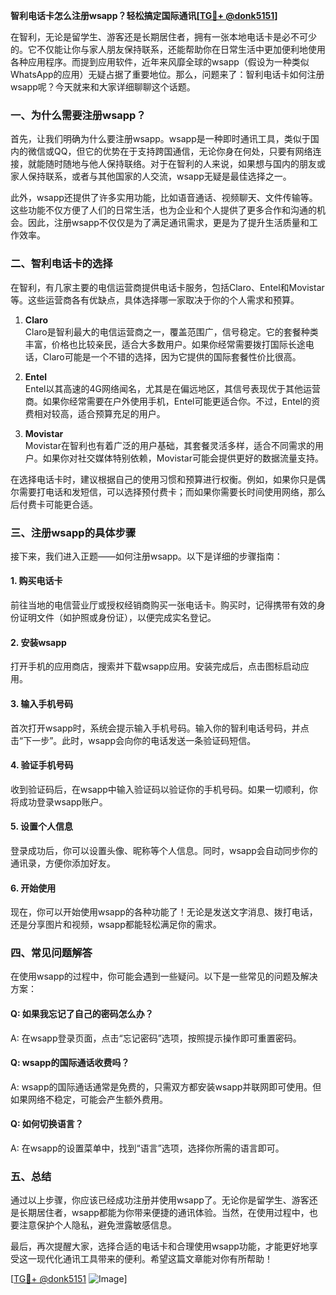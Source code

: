 **智利电话卡怎么注册wsapp？轻松搞定国际通讯[[TG💪+ @donk5151](https://t.me/s/donk5151)]**

在智利，无论是留学生、游客还是长期居住者，拥有一张本地电话卡是必不可少的。它不仅能让你与家人朋友保持联系，还能帮助你在日常生活中更加便利地使用各种应用程序。而提到应用软件，近年来风靡全球的wsapp（假设为一种类似WhatsApp的应用）无疑占据了重要地位。那么，问题来了：智利电话卡如何注册wsapp呢？今天就来和大家详细聊聊这个话题。

### 一、为什么需要注册wsapp？

首先，让我们明确为什么要注册wsapp。wsapp是一种即时通讯工具，类似于国内的微信或QQ，但它的优势在于支持跨国通信，无论你身在何处，只要有网络连接，就能随时随地与他人保持联络。对于在智利的人来说，如果想与国内的朋友或家人保持联系，或者与其他国家的人交流，wsapp无疑是最佳选择之一。

此外，wsapp还提供了许多实用功能，比如语音通话、视频聊天、文件传输等。这些功能不仅方便了人们的日常生活，也为企业和个人提供了更多合作和沟通的机会。因此，注册wsapp不仅仅是为了满足通讯需求，更是为了提升生活质量和工作效率。

### 二、智利电话卡的选择

在智利，有几家主要的电信运营商提供电话卡服务，包括Claro、Entel和Movistar等。这些运营商各有优缺点，具体选择哪一家取决于你的个人需求和预算。

1. **Claro**  
   Claro是智利最大的电信运营商之一，覆盖范围广，信号稳定。它的套餐种类丰富，价格也比较亲民，适合大多数用户。如果你经常需要拨打国际长途电话，Claro可能是一个不错的选择，因为它提供的国际套餐性价比很高。

2. **Entel**  
   Entel以其高速的4G网络闻名，尤其是在偏远地区，其信号表现优于其他运营商。如果你经常需要在户外使用手机，Entel可能更适合你。不过，Entel的资费相对较高，适合预算充足的用户。

3. **Movistar**  
   Movistar在智利也有着广泛的用户基础，其套餐灵活多样，适合不同需求的用户。如果你对社交媒体特别依赖，Movistar可能会提供更好的数据流量支持。

在选择电话卡时，建议根据自己的使用习惯和预算进行权衡。例如，如果你只是偶尔需要打电话和发短信，可以选择预付费卡；而如果你需要长时间使用网络，那么后付费卡可能更合适。

### 三、注册wsapp的具体步骤

接下来，我们进入正题——如何注册wsapp。以下是详细的步骤指南：

#### 1. 购买电话卡
前往当地的电信营业厅或授权经销商购买一张电话卡。购买时，记得携带有效的身份证明文件（如护照或身份证），以便完成实名登记。

#### 2. 安装wsapp
打开手机的应用商店，搜索并下载wsapp应用。安装完成后，点击图标启动应用。

#### 3. 输入手机号码
首次打开wsapp时，系统会提示输入手机号码。输入你的智利电话号码，并点击“下一步”。此时，wsapp会向你的电话发送一条验证码短信。

#### 4. 验证手机号码
收到验证码后，在wsapp中输入验证码以验证你的手机号码。如果一切顺利，你将成功登录wsapp账户。

#### 5. 设置个人信息
登录成功后，你可以设置头像、昵称等个人信息。同时，wsapp会自动同步你的通讯录，方便你添加好友。

#### 6. 开始使用
现在，你可以开始使用wsapp的各种功能了！无论是发送文字消息、拨打电话，还是分享图片和视频，wsapp都能轻松满足你的需求。

### 四、常见问题解答

在使用wsapp的过程中，你可能会遇到一些疑问。以下是一些常见的问题及解决方案：

#### Q: 如果我忘记了自己的密码怎么办？
A: 在wsapp登录页面，点击“忘记密码”选项，按照提示操作即可重置密码。

#### Q: wsapp的国际通话收费吗？
A: wsapp的国际通话通常是免费的，只需双方都安装wsapp并联网即可使用。但如果网络不稳定，可能会产生额外费用。

#### Q: 如何切换语言？
A: 在wsapp的设置菜单中，找到“语言”选项，选择你所需的语言即可。

### 五、总结

通过以上步骤，你应该已经成功注册并使用wsapp了。无论你是留学生、游客还是长期居住者，wsapp都能为你带来便捷的通讯体验。当然，在使用过程中，也要注意保护个人隐私，避免泄露敏感信息。

最后，再次提醒大家，选择合适的电话卡和合理使用wsapp功能，才能更好地享受这一现代化通讯工具带来的便利。希望这篇文章能对你有所帮助！

[[TG💪+ @donk5151](https://t.me/s/donk5151) ![Image](https://i.postimg.cc/rwNCRYN7/Snipaste-2025-04-30-17-27-05.png)]
